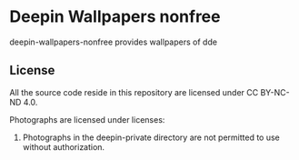 # Deepin Wallpapers nonfree

deepin-wallpapers-nonfree provides wallpapers of dde




## License

All the source code reside in this repository are licensed under CC BY-NC-ND 4.0.

Photographs are licensed under licenses:

1. Photographs in the deepin-private directory are not permitted to use without authorization.